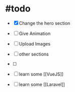 
# #todo 

- [x] Change the hero section
- [ ] Give Animation
- [ ] Upload Images
- [ ] other sections
- [ ] 
- [ ] learn some [[VueJS]]
- [ ] learn some [[Laravel]]

